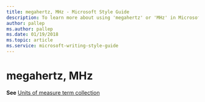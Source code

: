 ```yaml
---
title: megahertz, MHz - Microsoft Style Guide
description: To learn more about using 'megahertz' or 'MHz' in Microsoft documents, see 'Units of measure term collection.'
author: pallep
ms.author: pallep
ms.date: 01/19/2018
ms.topic: article
ms.service: microsoft-writing-style-guide
---
```


# megahertz, MHz

**See** [Units of measure term collection](~/a-z-word-list-term-collections/term-collections/units-of-measure-terms.md)
